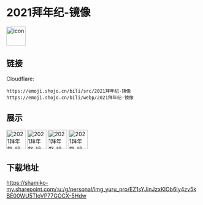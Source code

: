 # 2021拜年纪-镜像
<img src="https://emoji.shojo.cn/bili/src/2021拜年纪-镜像/icon.png" width="50" height="50" alt="icon">

## 链接
Cloudflare:
```
https://emoji.shojo.cn/bili/src/2021拜年纪-镜像
https://emoji.shojo.cn/bili/webp/2021拜年纪-镜像
```
## 展示
<img src="https://emoji.shojo.cn/bili/src/2021拜年纪-镜像/2021拜年祭-镜像-1.png" width="50" height="50" alt="2021拜年祭-镜像-1">
<img src="https://emoji.shojo.cn/bili/src/2021拜年纪-镜像/2021拜年祭-镜像-2.png" width="50" height="50" alt="2021拜年祭-镜像-2">
<img src="https://emoji.shojo.cn/bili/src/2021拜年纪-镜像/2021拜年祭-镜像-3.png" width="50" height="50" alt="2021拜年祭-镜像-3">
<img src="https://emoji.shojo.cn/bili/src/2021拜年纪-镜像/2021拜年祭-镜像-4.png" width="50" height="50" alt="2021拜年祭-镜像-4">

## 下载地址

https://shamiko-my.sharepoint.com/:u:/g/personal/img_yuru_pro/EZ1sYJinJzxKlOb6Iy4zv5kBE00WU5TIoVP77GOCX-5Hdw